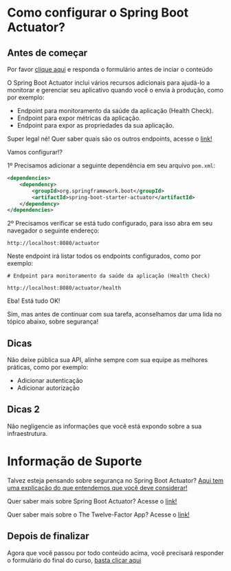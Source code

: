 # Como configurar o Spring Boot Actuator?

## Antes de começar
Por favor [clique aqui](https://forms.gle/TptHJ4SCiyF68wNx9) e responda o formulário antes de inciar o conteúdo

O Spring Boot Actuator inclui vários recursos adicionais para ajudá-lo a monitorar e gerenciar seu aplicativo quando 
você o envia à produção, como por exemplo:

- Endpoint para monitoramento da saúde da aplicação (Health Check).
- Endpoint para expor métricas da aplicação.
- Endpoint para expor as propriedades da sua aplicação.

Super legal né! Quer saber quais são os outros endpoints, acesse o [link!](https://docs.spring.io/spring-boot/docs/current/reference/html/production-ready-features.html#production-ready-endpoints)

Vamos configurar!?

1º Precisamos adicionar a seguinte dependência em seu arquivo `pom.xml`:

```xml
<dependencies>
	<dependency>
		<groupId>org.springframework.boot</groupId>
		<artifactId>spring-boot-starter-actuator</artifactId>
	</dependency>
</dependencies>
```

2º Precisamos verificar se está tudo configurado, para isso abra em seu navegador o seguinte endereço:

`http://localhost:8080/actuator`

Neste endpoint irá listar todos os endpoints configurados, como por exemplo:

```
# Endpoint para monitoramento da saúde da aplicação (Health Check)

http://localhost:8080/actuator/health
```

Eba! Está tudo OK!

Sim, mas antes de continuar com sua tarefa, aconselhamos dar uma lida no tópico abaixo, sobre segurança!

## Dicas

Não deixe pública sua API, alinhe sempre com sua equipe as melhores práticas, como por exemplo:

- Adicionar autenticação
- Adicionar autorização

## Dicas 2

Não negligencie as informações que você está expondo sobre a sua infraestrutura.

# Informação de Suporte

Talvez esteja pensando sobre segurança no Spring Boot Actuator? [Aqui tem uma explicação do que entendemos que você deve considerar!](../informacao_suporte/spring-actuator-security.md)

Quer saber mais sobre Spring Boot Actuator? Acesse o [link!](https://docs.spring.io/spring-boot/docs/current/reference/html/production-ready-features.html#production-ready-enabling)

Quer saber mais sobre o The Twelve-Factor App? Acesse o [link!](https://12factor.net/pt_br/)

## Depois de finalizar
Agora que você passou por todo conteúdo acima, você precisará responder o formulário do final do curso, [basta clicar aqui](https://forms.gle/TptHJ4SCiyF68wNx9)
